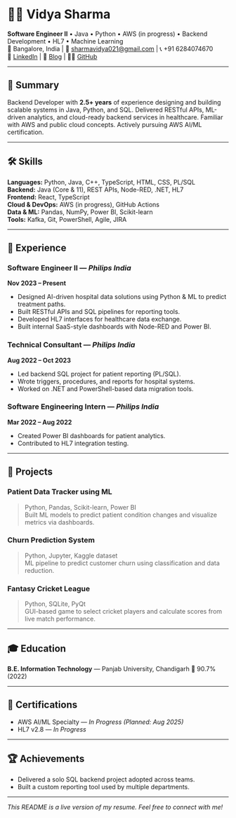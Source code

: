 # 👩‍💻 Vidya Sharma

**Software Engineer II** • Java • Python • AWS (in progress) • Backend Development • HL7 • Machine Learning  
📍 Bangalore, India | 📧 sharmavidya021@gmail.com | 📞 +91 6284074670  
🔗 [LinkedIn](https://www.linkedin.com/in/vidyasharma021) | 📝 [Blog](https://vidusharma021.hashnode.dev) | 🧑‍💻 [GitHub](https://github.com/sharma021)

---

## 🧠 Summary
Backend Developer with **2.5+ years** of experience designing and building scalable systems in Java, Python, and SQL. Delivered RESTful APIs, ML-driven analytics, and cloud-ready backend services in healthcare. Familiar with AWS and public cloud concepts. Actively pursuing AWS AI/ML certification.

---

## 🛠️ Skills

**Languages:** Python, Java, C++, TypeScript, HTML, CSS, PL/SQL  
**Backend:** Java (Core & 11), REST APIs, Node-RED, .NET, HL7  
**Frontend:** React, TypeScript  
**Cloud & DevOps:** AWS (in progress), GitHub Actions  
**Data & ML:** Pandas, NumPy, Power BI, Scikit-learn  
**Tools:** Kafka, Git, PowerShell, Agile, JIRA  

---

## 💼 Experience

### **Software Engineer II** — *Philips India*  
**Nov 2023 – Present**
- Designed AI-driven hospital data solutions using Python & ML to predict treatment paths.
- Built RESTful APIs and SQL pipelines for reporting tools.
- Developed HL7 interfaces for healthcare data exchange.
- Built internal SaaS-style dashboards with Node-RED and Power BI.

### **Technical Consultant** — *Philips India*  
**Aug 2022 – Oct 2023**
- Led backend SQL project for patient reporting (PL/SQL).
- Wrote triggers, procedures, and reports for hospital systems.
- Worked on .NET and PowerShell-based data migration tools.

### **Software Engineering Intern** — *Philips India*  
**Mar 2022 – Aug 2022**
- Created Power BI dashboards for patient analytics.
- Contributed to HL7 integration testing.

---

## 🚀 Projects

### **Patient Data Tracker using ML**
> Python, Pandas, Scikit-learn, Power BI  
Built ML models to predict patient condition changes and visualize metrics via dashboards.

### **Churn Prediction System**
> Python, Jupyter, Kaggle dataset  
ML pipeline to predict customer churn using classification and data reduction.

### **Fantasy Cricket League**
> Python, SQLite, PyQt  
GUI-based game to select cricket players and calculate scores from live match performance.

---

## 🎓 Education
**B.E. Information Technology** — Panjab University, Chandigarh 🏅 90.7% (2022)

---

## 📜 Certifications
- AWS AI/ML Specialty — *In Progress (Planned: Aug 2025)*  
- HL7 v2.8 — *In Progress*

---

## 🏆 Achievements
- Delivered a solo SQL backend project adopted across teams.
- Built a custom reporting tool used by multiple departments.

---

_This README is a live version of my resume. Feel free to connect with me!_
